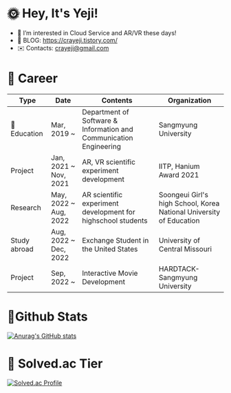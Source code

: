 <!--![header](https://capsule-render.vercel.app/api?type=soft&color=auto&height=15&section=header&text=)-->


# 🌞 Hey, It's Yeji!

- 👀 I’m interested in Cloud Service and AR/VR these days!
- 📖 BLOG: https://crayeji.tistory.com/
- ✉️ Contacts: crayeji@gmail.com

 
 # 💚 Career
| Type | Date | Contents | Organization |
| ------ | ------ | ------ | ------ |
| 🏫Education | Mar, 2019 ~ | Department of Software & Information and Communication Engineering | Sangmyung University |
| Project | Jan, 2021 ~ Nov, 2021 | AR, VR scientific experiment development | IITP, Hanium Award 2021 |
| Research | May, 2022 ~ Aug, 2022 | AR scientific experiment development for highschool students | Soongeui Girl's high School, Korea National University of Education |
| Study abroad | Aug, 2022 ~ Dec, 2022 | Exchange Student in the United States | University of Central Missouri |
| Project | Sep, 2022 ~ | Interactive Movie Development | HARDTACK-Sangmyung University |

<!--- | Mentoring & Prize | Mar, 2020 ~ June 2020 | C Language Mentoring to freshmen and Grand Prize in the achievement contest | Sangmyung University | ---!>
<!--
# Skills 뱃지
--->

# 💙Github Stats
[![Anurag's GitHub stats](https://github-readme-stats.vercel.app/api?username=ellen310)](https://github.com/anuraghazra/github-readme-stats)


# 💛 Solved.ac Tier
[![Solved.ac Profile](http://mazassumnida.wtf/api/v2/generate_badge?boj=ellen310)](https://solved.ac/ellen310/)

